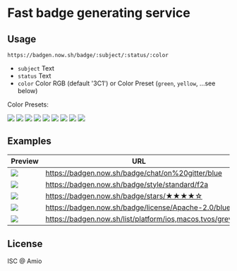 # Fast badge generating service

## Usage

`https://badgen.now.sh/badge/:subject/:status/:color`

- `subject` Text
- `status` Text
- `color` Color RGB (default '3C1') or Color Preset (`green`, `yellow`, ...see below)

Color Presets:

![](https://badgen.now.sh/badge/color/green/green)
![](https://badgen.now.sh/badge/color/yellow/yellow)
![](https://badgen.now.sh/badge/color/orange/orange)
![](https://badgen.now.sh/badge/color/red/red)
![](https://badgen.now.sh/badge/color/pink/pink)
![](https://badgen.now.sh/badge/color/purple/purple)
![](https://badgen.now.sh/badge/color/blue/blue)
![](https://badgen.now.sh/badge/color/grey/grey)
![](https://badgen.now.sh/badge/color/black/black)

## Examples

| Preview | URL |
| --- | --- |
|![](https://badgen.now.sh/badge/chat/on%20gitter/blue) | https://badgen.now.sh/badge/chat/on%20gitter/blue |
|![](https://badgen.now.sh/badge/style/standard/f2a) | https://badgen.now.sh/badge/style/standard/f2a |
|![](https://badgen.now.sh/badge/stars/★★★★☆) | https://badgen.now.sh/badge/stars/★★★★☆ |
|![](https://badgen.now.sh/badge/license/Apache-2.0/blue) | https://badgen.now.sh/badge/license/Apache-2.0/blue |
|![](https://badgen.now.sh/list/platform/ios,macos,tvos/grey) | https://badgen.now.sh/list/platform/ios,macos,tvos/grey |

## License

ISC @ Amio

[npm-badge]: https://img.shields.io/npm/v/badgen.svg
[npm-link]: https://www.npmjs.com/package/badgen
[pp-badge]: https://packagephobia.now.sh/badge?p=badgen
[pp-link]: https://packagephobia.now.sh/result?p=badgen
